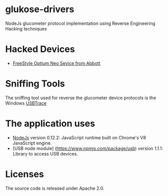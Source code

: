 # glukose-drivers
NodeJs glucometer protocol implementation using Reverse Engineering Hacking techniques

# Hacked Devices
- [FreeStyle Optium Neo Sevice from Abbott](http://www.abbottdiabetescare.es/freestyle-optium-neo)

# Sniffing Tools
The sniffing tool used for reverse the glucometer device protocols is the Windows [USBTrace](http://www.sysnucleus.com/)

# The application uses
- [NodeJs](https://nodejs.org/en/) version 0.12.2: JavaScript runtime built on Chrome's V8 JavaScript engine.
- [USB node module] (https://www.npmjs.com/package/usb) version 1.1.1: Library to access USB devices.

# Licenses
The source code is released under Apache 2.0.
